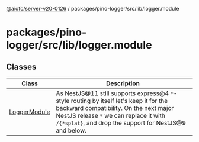 [@aiofc/server-v20-0126](../../../../../index.md) / packages/pino-logger/src/lib/logger.module

# packages/pino-logger/src/lib/logger.module

## Classes

| Class | Description |
| ------ | ------ |
| [LoggerModule](classes/LoggerModule.md) | As NestJS@11 still supports express@4 `*`-style routing by itself let's keep it for the backward compatibility. On the next major NestJS release `*` we can replace it with `/{*splat}`, and drop the support for NestJS@9 and below. |
